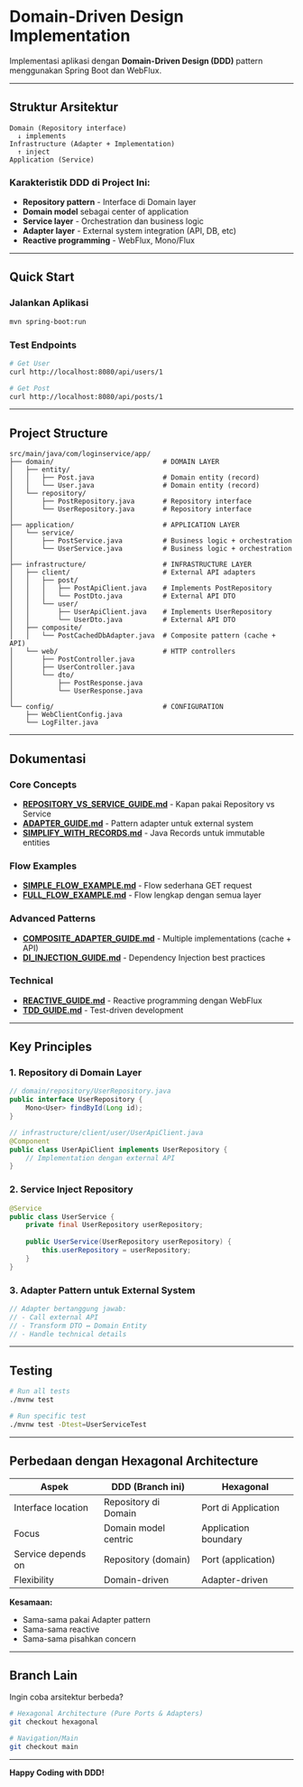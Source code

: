 # Domain-Driven Design Implementation

Implementasi aplikasi dengan **Domain-Driven Design (DDD)** pattern menggunakan Spring Boot dan WebFlux.

---

## Struktur Arsitektur

```
Domain (Repository interface)
  ↓ implements
Infrastructure (Adapter + Implementation)
  ↑ inject
Application (Service)
```

### Karakteristik DDD di Project Ini:

- **Repository pattern** - Interface di Domain layer
- **Domain model** sebagai center of application
- **Service layer** - Orchestration dan business logic
- **Adapter layer** - External system integration (API, DB, etc)
- **Reactive programming** - WebFlux, Mono/Flux

---

## Quick Start

### Jalankan Aplikasi
```bash
mvn spring-boot:run
```

### Test Endpoints
```bash
# Get User
curl http://localhost:8080/api/users/1

# Get Post
curl http://localhost:8080/api/posts/1
```

---

## Project Structure

```
src/main/java/com/loginservice/app/
├── domain/                           # DOMAIN LAYER
│   ├── entity/
│   │   ├── Post.java                 # Domain entity (record)
│   │   └── User.java                 # Domain entity (record)
│   └── repository/
│       ├── PostRepository.java       # Repository interface
│       └── UserRepository.java       # Repository interface
│
├── application/                      # APPLICATION LAYER
│   └── service/
│       ├── PostService.java          # Business logic + orchestration
│       └── UserService.java          # Business logic + orchestration
│
├── infrastructure/                   # INFRASTRUCTURE LAYER
│   ├── client/                       # External API adapters
│   │   ├── post/
│   │   │   ├── PostApiClient.java    # Implements PostRepository
│   │   │   └── PostDto.java          # External API DTO
│   │   └── user/
│   │       ├── UserApiClient.java    # Implements UserRepository
│   │       └── UserDto.java          # External API DTO
│   ├── composite/
│   │   └── PostCachedDbAdapter.java  # Composite pattern (cache + API)
│   └── web/                          # HTTP controllers
│       ├── PostController.java
│       ├── UserController.java
│       └── dto/
│           ├── PostResponse.java
│           └── UserResponse.java
│
└── config/                           # CONFIGURATION
    ├── WebClientConfig.java
    └── LogFilter.java
```

---

## Dokumentasi

### Core Concepts
- **[REPOSITORY_VS_SERVICE_GUIDE.md](docs/REPOSITORY_VS_SERVICE_GUIDE.md)** - Kapan pakai Repository vs Service
- **[ADAPTER_GUIDE.md](docs/ADAPTER_GUIDE.md)** - Pattern adapter untuk external system
- **[SIMPLIFY_WITH_RECORDS.md](docs/SIMPLIFY_WITH_RECORDS.md)** - Java Records untuk immutable entities

### Flow Examples
- **[SIMPLE_FLOW_EXAMPLE.md](docs/SIMPLE_FLOW_EXAMPLE.md)** - Flow sederhana GET request
- **[FULL_FLOW_EXAMPLE.md](docs/FULL_FLOW_EXAMPLE.md)** - Flow lengkap dengan semua layer

### Advanced Patterns
- **[COMPOSITE_ADAPTER_GUIDE.md](docs/COMPOSITE_ADAPTER_GUIDE.md)** - Multiple implementations (cache + API)
- **[DI_INJECTION_GUIDE.md](docs/DI_INJECTION_GUIDE.md)** - Dependency Injection best practices

### Technical
- **[REACTIVE_GUIDE.md](docs/REACTIVE_GUIDE.md)** - Reactive programming dengan WebFlux
- **[TDD_GUIDE.md](docs/TDD_GUIDE.md)** - Test-driven development

---

## Key Principles

### 1. Repository di Domain Layer
```java
// domain/repository/UserRepository.java
public interface UserRepository {
    Mono<User> findById(Long id);
}

// infrastructure/client/user/UserApiClient.java
@Component
public class UserApiClient implements UserRepository {
    // Implementation dengan external API
}
```

### 2. Service Inject Repository
```java
@Service
public class UserService {
    private final UserRepository userRepository;
    
    public UserService(UserRepository userRepository) {
        this.userRepository = userRepository;
    }
}
```

### 3. Adapter Pattern untuk External System
```java
// Adapter bertanggung jawab:
// - Call external API
// - Transform DTO ↔ Domain Entity
// - Handle technical details
```

---

## Testing

```bash
# Run all tests
./mvnw test

# Run specific test
./mvnw test -Dtest=UserServiceTest
```

---

## Perbedaan dengan Hexagonal Architecture

| Aspek | DDD (Branch ini) | Hexagonal |
|-------|------------------|-----------|
| Interface location | Repository di Domain | Port di Application |
| Focus | Domain model centric | Application boundary |
| Service depends on | Repository (domain) | Port (application) |
| Flexibility | Domain-driven | Adapter-driven |

**Kesamaan:**
- Sama-sama pakai Adapter pattern
- Sama-sama reactive
- Sama-sama pisahkan concern

---

## Branch Lain

Ingin coba arsitektur berbeda?

```bash
# Hexagonal Architecture (Pure Ports & Adapters)
git checkout hexagonal

# Navigation/Main
git checkout main
```

---

**Happy Coding with DDD!**

